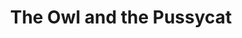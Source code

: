 ---
layout: productions
title: The Owl and the Pussycat
year: 1992
featured_image: 
category:
Theatre: Players by the Sea
cast:
crew:
  Director: Michael Lipp
external_links:
---